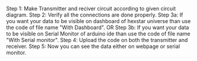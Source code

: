 Step 1: Make Transmitter and reciver circuit according to given circuit diagram.
Step 2: Verify all the connections are done properly.
Step 3a: If you want your data to be visible on dashboard of hexstar universe than use the code of file name "With Dashboard".
OR
Step 3b: If you want your data to be visible on Serial Monitor of arduino ide than use the code of file name "With Serial monitor".
Step 4: Upload the code on both the transmitter and receiver.
Step 5: Now you can see the data either on webpage or serial monitor.
